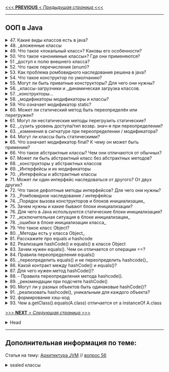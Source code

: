[<<< **PREVIOUS** < _Предыдущая страница_ <<<](/ITM/ITM01_Core1/3_Core1_ProcedureJava.md)

---
## ООП в Java



<details>
        <summary>47. Какие виды классов есть в java?</summary>

**Виды классов в Java**:

1. **Вложенные** классы (_**inner** classes_) – нестатические классы, определённые внутри другого класса. 
Они имеют доступ ко **всем нестатическим** (включая `private`) полям и методам внешнего класса.
2. **Вложенные статические** классы (_static **nested** classes_) – статические классы внутри внешнего класса, 
которые не зависят от экземпляра внешнего класса (имеют доступ так-же к `private static` внешнего...).
3. **Локальные** классы (`local classes`) – классы, объявленные **внутри методов**. 
Они доступны только в рамках метода и могут использовать 
финальные (_или **эффективно финальные**, т.е. которые **не изменяются** после инициализации_) 
переменные метода.
4. **Анонимные** классы – это классы, `созданные на ходу`, **без имени**. 
Обычно используются для реализации `интерфейсов` или `абстрактных классов` 
при необходимости **в одном месте**.
5. **final** классы – классы, которые **не могут быть расширены**.
6. **abstract** классы – классы, которые **не могут быть созданы напрямую**, 
и содержат хотя бы **один** абстрактный метод.
7. **enum** классы – специальные классы, представляющие **набор констант**.

> Кроме перечисленных видов, в Java есть ещё несколько важных категорий классов, которые могут быть полезны:
> 
> 8. **Классы-обёртки** (_Wrapper classes_) – классы для обёртывания примитивных типов данных 
> в объекты (например, _Integer, Double, Character_). 
> 
> 9. Классы с использованием **наследования**:
> > * **Суперклассы** – базовые классы, от которых наследуются другие классы.
> > * **Подклассы** (_или наследники_) – классы, которые расширяют функциональность суперклассов.
> 
> 10. Классы, **использующие интерфейсы** – классы, которые реализуют один или несколько интерфейсов, 
> определяя поведение согласно контракту интерфейса.
> 
> 11. Классы, **использующие абстракции** – абстрактные классы и их реализации, 
> когда необходимо разделить общие характеристики и конкретные реализации.
> 
> 12. Классы с **реализацией паттернов проектирования**:
> > * **Singleton** – класс, который гарантирует наличие только одного экземпляра.
> > * **Factory** – классы, создающие объекты через фабричный метод.
> > * **Proxy** – классы, работающие как прокси-объекты для управления доступом к другим объектам.
> **Классы-сервисы** – обычно используются для реализации бизнес-логики 
> в сервис-ориентированных архитектурах (например, в _Spring_).
> 

```text
***** из методички *****
"1. Вложенные классы – нестатические классы внутри внешнего класса.
2. Вложенные статические классы – статические классы внутри внешнего класса.
3. Локальные классы Java – классы внутри методов. разница между локальным и внутреним
4. Анонимные Java классы – классы, которые создаются на ходу. Анонимные классы доступно
5. Final, abstract, enum - классы"
```
---
</details>



<details>
        <summary>48. _вложенные классы</summary>

**Расскажите про вложенные классы. В каких случаях они применяются?**

**Вложенные классы** в Java — это классы, определённые внутри других классов. 
Они бывают следующих типов:

1. **Статические вложенные** классы:

* Статический класс **внутри** внешнего класса.
* Может обращаться только к **статическим** членам **внешнего** класса.
* Используется, когда вложенный класс не зависит от экземпляра внешнего класса.

2. **Вложенные** классы (_нестатические_):

* Имеют доступ **к всем полям и методам** внешнего класса.
* Не могут содержать статические объявления, кроме констант.
* Применяются, когда внутренний класс должен работать с экземпляром внешнего класса.

3. **Локальные** классы:

* Определяются внутри методов и видны только в пределах этого метода.
* Не могут быть объявлены как private, public, protected или static.
* Могут обращаться только к эффективно финальным переменным из внешнего метода.

4. **Анонимные** классы:

* Локальные классы без имени.
* Обычно создаются на лету, для реализации интерфейсов или абстрактных классов в одном месте.

**Когда применяются**:
Вложенные классы удобны, когда нужно организовать структуру кода, которая тесно связана 
с внешним классом, либо когда внутренний класс логически должен существовать 
только в контексте внешнего.

```text
***** из методички *****
"Нужны для обслуживания внешних классов

1. Статические вложенные классы (Static nested classes)
        Есть возможность обращения к внутренним статическим полям и методам класса обертки.
2. Вложенные классы
        Есть возможность обращения к внутренним полям и методам класса обертки.
        Не может иметь статических объявлений.
        Внутри такого класса нельзя объявить перечисления.
        Если нужно явно получить this внешнего класса — OuterClass.this
3. Локальный класс
        Видны только в пределах блока, в котором объявлены.
        Не могут быть объявлены как private/public/protected или static 
            (по этой причине интерфейсы нельзя объявить локально).
        Не могут иметь внутри себя статических объявлений (полей, методов, классов), 
            но могут иметь константы (static final)
        Имеют доступ к полям и методам обрамляющего класса.
        Можно обращаться к локальным переменным и параметрам метода, 
            если они объявлены с модификатором final или являются effectively final.
4. Анонимные классы
        Локальный класс без имени."
```
---
</details>



<details>
        <summary>49. Что такое «локальный класс»? Каковы его особенности?</summary>

**Локальный класс** – это класс, объявленный **внутри метода**, **конструктора** или **блока инициализации**.

**Особенности**:
* Обладает всеми свойствами **нестатического вложенного класса**.
* **Создавать экземпляры** такого класса можно **только внутри метода**, в котором он объявлен.
* Может использовать **только** `final` или `эффективно final` переменные метода.
* **Нельзя** объявлять с модификаторами доступа (`public`, `private`, `protected`).
* Имеет **доступ ко всем членам внешнего** класса.
* Может быть создан **внутри блоков инициализации** (`static` и `нестатических`).

```text
***** из методички *****
"Данные классы объявляются внутри других методов. Они обладают всеми свойствами нестатического 
вложенного класса, только создавать их экземпляры можно только в методе.

Особенности:
Локальные классы способны работать только с final переменными метода. 
С 8+ версий Java можно использовать не final переменные в локальных классах, 
но только при условии, что они не будут изменяться.
Локальные классы нельзя объявлять с модификаторами доступа (`public`, `private`, `protected`).
Локальные классы обладают доступом к переменным метода.
Может быть создан внутри блоков инициализации."
```
---
</details>



<details>
        <summary>50. Что такое «анонимные классы»? Где они применяются?</summary>

Анонимный класс — это **вложенный локальный класс без имени**, который объявляется и создаётся 
одновременно в месте его использования.

**Особенности**:
* Не имеет имени, поэтому его нельзя переиспользовать.
* Создаётся на лету в любом месте, где разрешены выражения.
* Может быть статическим или нестатическим в зависимости от контекста.
* Ограничен:
> * Используется только в месте создания.
> * Не может объявлять новых методов, кроме тех, что переопределяет.
> * Всегда final (нельзя унаследовать).
> * Видим только внутри метода, где объявлен.
>  

**Где применяется**:
* Для **реализации интерфейсов** (например, `Comparator`).
* Для создания **объектов процессов** (`Thread`, `Runnable`).
* В **статических фабричных методах**.
* Для **инициализации** `final` **статических полей** в сложных перечислениях (`enum`).

**Вывод**:
Анонимные классы удобны для **разового использования** при создании объектов 
с переопределённым поведением без необходимости отдельного именованного класса.

```text
***** из методички *****
"Это вложенный локальный класс без имени, который разрешено декларировать в любом месте 
обрамляющего класса, разрешающем размещение выражений. 
Создание экземпляра анонимного класса происходит одновременно с его объявлением. 
В зависимости от местоположения анонимный класс ведет себя как статический 
либо как нестатический вложенный класс - в нестатическом контексте появляется окружающий его экземпляр.

Анонимные классы имеют несколько ограничений:
Их использование разрешено только в одном месте программы - месте его создания;
Применение возможно только в том случае, если после порождения экземпляра нет необходимости на него ссылаться;
Реализует лишь методы своего интерфейса или суперкласса, т.е. не может объявлять каких-либо новых методов, 
так как для доступа к ним нет поименованного типа.

Анонимные классы обычно применяются для:
* создания объекта функции (function object), например реализация интерфейса Comparator;
* создания объекта процесса (process object), такого как экземпляры классов Thread, Runnable и подобных;
* в статическом методе генерации;
* инициализации открытого статического поля final, которое соответствует сложному перечислению типов, 
    когда для каждого экземпляра в перечислении требуется отдельный подкласс.

Анонимные классы всегда являются конечными классами. 
Каждое объявление анонимного класса уникально. Видны только внутри того метода, в котором определены. 
В документации Oracle приведена хорошая рекомендация: 
«Применяйте анонимные классы, если вам нужен локальный класс для одноразового использования». "
```
---
</details>



<details>
        <summary>51 _доступ к полю внешнего класса?</summary>

**Каким образом из вложенного класса получить доступ к полю внешнего класса?**

**Доступ к полю внешнего класса из вложенного класса**

1. **Статический** вложенный класс (static **nested** class)

> * Имеет доступ только к `static` полям и методам внешнего класса.
> * Для доступа к нестатическим полям нужно создать экземпляр внешнего класса.

2. **Нестатический** вложенный класс (**inner** class)

> * Имеет прямой доступ ко всем полям (включая `private`) внешнего класса.

3. Если **имя поля совпадает** с полем вложенного класса:

> * Используется `OuterClass.this.field` для **явного** указания, что поле принадлежит внешнему классу.

```text
***** из методички *****
"Статический вложенный класс имеет прямой доступ только к статическим полям обрамляющего класса.
Простой вложенный класс, может обратиться к любому полю внешнего класса напрямую. 

В случае, если у вложенного класса уже существует поле с таким же литералом, 
то обращаться к внешнему полю следует через имя внешнего класса. Например: Outer.this.field."
```
---
</details>



<details>
        <summary>52. Что такое перечисления (enum)?</summary>

**Перечисление** (enum) — это тип данных, представляющий **набор логически связанных констант**.

**Особенности**:
* Фактически является **классом**, поэтому можно определять 
`переменные`, `конструкторы`, `методы` и `поля`.
* Конструктор всегда `private` (_неявно_), **нельзя** создавать экземпляры извне.
* Каждая константа `enum` — это **экземпляр** самого `enum`-класса.
* Можно определять **методы** для отдельных констант.

**Методы** `enum`:
* `ordinal()` — возвращает **порядковый номер** константы (нумерация с **0**).
* `values()` — возвращает **массив всех констант**.

**Преимущества** перед `static final int`:
* **Типобезопасность** — невозможно присвоить `enum` значение другого типа.
* **Удобство** — `enum` поддерживает методы и позволяет организовать логику внутри себя.

**Ограничения**:
* **Нельзя использовать** операторы сравнения (`>`, `<`, `>=`, `<=`).
* Требует **больше памяти**, чем `static final int`.

**Применение**:
Используются, когда нужно **ограничить набор допустимых значений** 
(например, `дни недели`, `времена года`, `статусы заказа`).

```text
***** из методички *****
"Перечисления представляют набор логически связанных констант. 

Перечисление фактически представляет новый класс, поэтому мы можем определить 
переменную данного типа и использовать ее.

Перечисления, как и обычные классы, могут определять конструкторы, поля и методы. 
Следует отметить, что конструктор по умолчанию приватный. 
Также можно определять методы для отдельных констант.

Методы:
-ordinal() возвращает порядковый номер определенной константы (нумерация начинается с 0)
-values() возвращает массив всех констант перечисления

Еnum имеет ряд преимуществ при использовании в сравнении с static final int. 
Главным отличием является то что используя enum вы можете проверить тип данных.

Недостатки
- К ним не применимы операторы >, <, >=, <=
- enum также требует больше памяти для хранения чем обычная константа.

Нужны для ограничения области допустимых значений: например, времена года, дни недели"
```
---
</details>



<details>
        <summary>53. Как проблема ромбовидного наследования решена в java?</summary>

В Java **нет множественного наследования классов**, что предотвращает проблему ромбовидного наследования.

**Почему множественное наследование классов не поддерживается?**

Если класс `C` наследует два класса `A` и `B`, а они оба унаследованы от `SuperClass`, 
возникает конфликт: компилятор не знает, чей метод `SuperClass` вызывать.

**Как решено в Java?**
1. **Классы побеждают**: Если метод определён в классе или его суперклассе, 
он **приоритетнее**, чем метод из интерфейса.

2. **Саб-интерфейсы важнее**: Если интерфейс `B` наследует `A` и у обоих есть методы 
   с одинаковой сигнатурой, используется метод из `B`.

3. Явный выбор: Если класс наследует два интерфейса с одинаковыми `default`-методами, 
нужно явно указать, какой метод использовать через `Interface.super.method()`, 
иначе возникнет **ошибка компиляции**.

Таким образом, Java **избегает** неявной двусмысленности и требует 
от разработчика явного разрешения конфликтов при необходимости.

```text
***** из методички *****
"В Java нет поддержки множественного наследования классов.

Предположим, что SuperClass — это абстрактный класс, описывающий некоторый метод, 
а классы ClassA и ClassB — обычные классы наследники SuperClass, 
а класс ClassC наследуется от ClassA и ClassB одновременно. 
Вызов метода родительского класса приведет к неопределенности, так как компилятор не знает о том, 
метод какого именно суперкласса должен быть вызван. 
Это и есть основная причина, почему в Java нет поддержки множественного наследования классов.

1. Классы всегда побеждают: Определенный в классе / суперклассе метод всегда имеет высший 
приоритет перед дефолтными методами интерфейсов.

2. Если не срабатывает правило 1, то побеждают саб-интерфейсы (more specific). 
Т.е. если интерфейс B наследует A, и у обоих есть методы с одинаковой сигнатурой, то побеждает B.

3. Если оба правила не работают, то класс, наследующий конфликтующие интерфейсы, 
должен явно через super определить, какой именно метод вызвать, 
иначе компилятор будет сильно материться."
```
---
</details>



<details>
        <summary>54. Что такое конструктор по умолчанию?</summary>

**Конструктор по умолчанию** — это конструктор **без аргументов**, который **автоматически** создаётся 
компилятором, если в классе **не объявлено других** конструкторов.

**Особенности**:
* Генерируется только **если нет других** конструкторов.
* **Не принимает аргументов** и **не содержит логики**, кроме вызова конструктора родителя (`super()`).
* Если в классе уже **есть хотя бы один** конструктор, по умолчанию **не создаётся**, 
и его нужно объявлять явно, если он необходим.

```text
***** из методички *****
"Если у какого-либо класса не определить конструктор, 
то компилятор сгенерирует конструктор без аргументов - так называемый «конструктор по умолчанию».

Если у класса уже определен какой-либо конструктор, 
то конструктор по умолчанию создан не будет и, если он необходим, его нужно описывать явно."
```
---
</details>



<details>
        <summary>55. Могут ли быть приватные конструкторы? Для чего они нужны?</summary>

**Да**, конструкторы могут быть `private`. 

Это **запрещает создание объектов класса извне**, за исключением методов самого класса.

**Применение**:
* **Singleton** — ограничение создания экземпляров до одного.
* **Фабричные методы** — создание объектов через статические методы (`Factory Method`).
* **Утилитарные классы** (`Utility classes`, например `Math`, `Collections`) — запрещение создания экземпляров.
* **Enum** — все перечисления (`enum`) имеют **приватный конструктор** по умолчанию.

```text
***** из методички *****
"Да, могут. Приватный конструктор запрещает создание экземпляра класса вне методов самого класса.
Нужен для реализации паттернов, например singleton."
```
---
</details>



<details>
        <summary>56. _классы-загрузчики и _динамическая загрузка классов.</summary>

**Расскажите про классы-загрузчики и про динамическую загрузку классов.**

**Классы-загрузчики** (_ClassLoaders_) и **динамическая загрузка классов** в Java

JVM использует **три** основных загрузчика классов:

1. **Boostrap ClassLoader** (_базовый/ корневой _)
> * Загружает основные классы начальной загрузки (`java.lang.*`, `java.util.*`) 
> из `rt.jar` и др, присутствующих в каталоге `$JAVA_HOME/jre/lib`
2. **Extension ClassLoader** (_расширений_)
> * Подкласс `Boostrap ClassLoader` и суперкласс загрузчика классов **приложений**.
> Загружает расширения стандартных библиотек Java, 
> присутствующие в каталоге `$JAVA_HOME/jre/lib/ext/`.
3. **AppClassLoader** (_системный_)
> * Конечный загрузчик **классов** и подкласс загрузчика `Extension ClassLoader`
> * Загружает классы приложения, указанные в `CLASSPATH`.
> * По умолчанию путь к классу устанавливается как текущий каталог приложения, 
> но его можно изменить, добавив параметр 
> командной строки `-classpath` или `-cp`

**Динамическая загрузка классов**

Происходит **во время выполнения** с помощью:

* `Class.forName("имя.класса")` — загружает и инициализирует класс.
* `ClassLoader.loadClass("имя.класса")` — загружает, но не инициализирует.

**Зачем нужна динамическая загрузка?**
* **Плагины и расширения** (_загрузка неизвестных классов во время работы_).
* **Рефлексия** (динамическое _создание объектов и вызов методов_).
* **Фреймворки и контейнеры** (_`Spring`, `Hibernate` и др._).

<a id="вопрос-по-архитектуре-jvm-загрузчики"></a>
[![Блок-схема: три встроенных загрузчика классов](/ITM/ITM01_Core1/imgs/2025-03-05_10-43-42.png)](https://nuancesprog.ru/p/15245/)
[**ссылка на источник**](https://nuancesprog.ru/p/15245/)
[![Описание: три встроенных загрузчика классов](/ITM/ITM01_Core1/imgs/2025-03-05_11-24-03.png)](https://nuancesprog.ru/p/15245/)

```text
***** из методички *****
При запуске JVM, используются три загрузчика классов:

- Bootstrap ClassLoader - главный загрузчик
- загружает платформенные классы JDK из архива rt.jar

- AppClassLoader - системный загрузчик
- загружает классы приложения, определенные в CLASSPATH 

- Extension ClassLoader - загрузчик расширений 
- загружает классы расширений, которые по умолчанию находятся в каталоге jre/lib/ext.

Динамическая загрузка происходит ""на лету"" в ходе выполнения программы 
с помощью статического метода класса Class.forName(имя класса). 
Для чего нужна динамическая загрузка? Например мы не знаем какой класс 
нам понадобится и принимаем решение в ходе выполнения программы 
передавая имя класса в статический метод forName().
```
---
</details>



<details>
        <summary>57. _конструкторы...</summary>

**Чем отличаются конструкторы по-умолчанию, конструктор копирования и конструктор с параметрами?**

1. Конструктор **по умолчанию**
> * Не принимает аргументы.
> * Генерируется компилятором, если не объявлен явно.
> * Инициализирует поля значениями по умолчанию.

2. Конструктор **копирования**
> * Принимает объект того же класса.
> * Создает новый объект с тем же состоянием, копируя значения полей.
> * В Java отсутствует встроенный механизм копирующего конструктора, его нужно реализовывать вручную.

3. Конструктор **с параметрами**
> * Принимает аргументы, обычно для инициализации полей.
> * Позволяет создавать объекты с заданными значениями сразу при инициализации.

```text
***** из методички *****
"-У конструктора по умолчанию отсутствуют какие-либо аргументы. 
-Конструктор копирования принимает в качестве аргумента уже существующий 
объект класса для последующего создания его клона.
-Конструктор с параметрами имеет в своей сигнатуре аргументы 
(обычно необходимые для инициализации полей класса)."
```
---
</details>



<details>
        <summary>58. _модификаторы модификаторы и классы?</summary>

**Какие модификаторы доступа есть в Java? Какие применимы к классам?**

* `private` – доступ только внутри самого класса.
* `default` (_package-private_) – доступен внутри **того же пакета**.
* `protected` – доступен внутри того же **пакета** + в **наследниках вне пакета**.
* `public` – доступен отовсюду.

**Применимость к классам**
* `public` – класс доступен во всех пакетах.
* '`default`' – доступен только внутри своего пакета.
* `private` и `protected` – **не применяются** к верхнеуровневым 
(_top-level_) классам (_ниже -**развернуто**_).

![`private` и `protected` _ к верхнеуровневым классам](/ITM/ITM01_Core1/imgs/2025-03-05_10-21-26.png)

```text
***** из методички *****
Private – доступ к компоненту только из этого класса, 
    в котором объявлен.
Default – Переменная или метод будут доступны 
    для любого другого класса в том же пакете.
Protected – Поля protected доступны всем классам 
    внутри пакета, а также всем классам-наследникам вне пакета.
Public – доступ к компоненту из экземпляра 
    любого класса и любого пакета.

Класс может быть объявлен с модификатором public и default.
```
---
</details>



<details>
        <summary>59. Что означает модификатор static?</summary>

Модификатор **static** в Java
* **Статическая переменная** принадлежит **классу**, а **не** конкретному объекту.
* **Статический метод** может работать **только** с `static` полями и методами класса.
* **Статический вложенный класс** не имеет доступа к нестатическим членам внешнего класса.
* **Статический блок** (`static { ... }`) выполняется **один раз** _при **загрузке** класса_.

```text
***** из методички *****
Статическая переменная - это переменная, 
    ринадлежащая классу, а не объекту. 
    
А статический класс- это вложенный класс, 
    который может обращаться только 
    к статическим полям 
    обертывающего его класса.
     
Внутри static метода нельзя вызвать 
    не статический метод по имени класса.
```
---
</details>



<details>
        <summary>60. Может ли статический метод быть переопределён или перегружен?</summary>

* **Переопределить** (_override_) **нельзя**. Если в подклассе объявить статический метод 
с такой же сигнатурой, он **скроет** (_hide_) метод родительского класса, но **не заменит** его.
* **Перегрузить** (_overload_) **можно**. Можно создать несколько статических методов с одинаковым именем, 
но разными параметрами (по количеству или типу).

```text
***** из методички *****
"Нельзя переопределять статические методы. 
Если вы объявите такой же метод в классе-наследнике (subclass), 
т.е. метод с таким же именем и сигнатурой, вы лишь «спрячете» метод суперкласса  вместо переопределения. 
Это явление известно как сокрытие методов (hiding methods). 

Перегружен - да. 
Всё работает точно так же как и с обычными методами - 2 статических метода могут иметь одинаковое имя, 
если количество их параметров или типов различается."
```
---
</details>



<details>
        <summary>61. Могут ли нестатические методы перегрузить статические?</summary>

**Да**, нестатические методы **могут** перегрузить статические.

Это будет обычная **перегрузка** (_overloading_), а не переопределение. В таком случае:

* Статический метод будет вызываться через **имя класса** (`ClassName.method()`),
* Нестатический — через **экземпляр класса** (`instance.method()`).

Такой код компилируется без ошибок, так как это просто два метода с **разными** сигнатурами.

```text
***** из методички *****
Да. Это будут просто два разных метода для программы. Статический будет доступен по имени класса.
```
---
</details>



<details>
        <summary>62. _сузить уровень доступа/тип возвр. знач-я при переопределении?</summary>

**Можно ли сузить уровень доступа/тип возвращаемого значения при переопределении метода?**

**Да**, при переопределении метода в Java:

1. **Нельзя сузить** модификатор доступа, но **можно его расширить**:

* ✅ `protected` → `public` (**разрешено**)
* ❌ `public` → `protected` (**нельзя**)
* ❌ `protected` → `private` (**нельзя**)

**Можно сузить тип возвращаемого значения** (если они ковариантны):

* Если оригинальный метод возвращает A, то переопределённый метод может возвращать B, если B extends A.
* Например:
```java
 class Parent {
    Number getValue() { return 42; }
 }

class Child extends Parent {
    Integer getValue() { return 42; } // Разрешено, Integer – подкласс Number
}

```
* ❌ **Существенное изменение типа недопустимо** (например, `String` вместо `Number`).

```text
***** из методички *****
"При переопределении метода нельзя сузить модификатор доступа к методу 
(например, с public до private), но можно расширить.

Изменить тип возвращаемого значения нельзя, 
но можно сузить возвращаемое значение, если они совместимы. 
Например, если метод возвращает объект класса, а
 переопределенный метод возвращает класс-наследник."
```
---
</details>



<details>
        <summary>63. _изменения в сигнатуре при переопределении / модификатора?</summary>

**Что можно изменить в сигнатуре метода при переопределении? Можно ли менять модификаторы (throws и тп)?**

**Да**, при **переопределении** метода в Java:

1. Сигнатура (`имя` + `параметры`) остаётся **неизменной**
* Нельзя менять **имя** метода.
* Нельзя менять **количество** или **тип** параметров (это уже **перегрузка**, а не **переопределение**).

2. Можно **расширить** уровень доступа, но **не сузить**
* ✅ protected → public (разрешено)
* ❌ public → protected (нельзя)

3. Можно **сузить возвращаемый тип** (_ковариантность_)
* ✅ Если метод в родительском классе возвращает `Animal`, 
то в подклассе можно возвращать `Dog`, если `Dog extends Animal`.
* ❌ Нельзя заменить на другой несвязанный тип (`String` вместо `Animal`).

4. Можно изменять секцию `throws` (_но **с ограничениями**_)
* Можно **не указывать** `throws`, даже если родительский метод его объявляет.
* Можно добавить **только подкласс** исключения, объявленного в `throws` родительского метода.
* Можно добавить `RuntimeException` (_потому что это непроверяемое исключение_).
* ❌ Нельзя добавить новое проверяемое исключение, которого нет в throws родительского метода.

```text
***** из методички *****
"В сигнатуре(имя + параметры) менять ничего нельзя.

Возможно расширение уровня доступа.

Изменять тип возвращаемого значения при переопределении метода разрешено 
только в сторону сужения типа (вместо родительского класса - наследника).

Секцию throws метода можно не указывать, но стоит помнить, что она остаётся действительной, 
если уже определена у метода родительского класса. 
Так же, возможно добавлять новые исключения, являющиеся наследниками от уже объявленных 
или исключения RuntimeException. 
Порядок следования таких элементов при переопределении значения не имеет."
```
---
</details>



<details>
        <summary>64. Могут ли классы быть статическими?</summary>

В Java **классы верхнего уровня** (_top-level classes_) **не могут быть статическими**.

Однако **вложенные** (_nested_) классы **могут** быть объявлены **static**. 
Такие классы называются **статическими вложенными классами** (**_static nested class_**).

**Особенности `static` класса:**
* ✅ Может обращаться только к static полям и методам внешнего класса.
* ✅ Не имеет неявной ссылки на экземпляр внешнего класса.
* ✅ Создаётся без создания экземпляра внешнего класса.

```java
class Outer {
    static String staticField = "Static field";

    static class StaticNested {
        void display() {
            System.out.println("Accessing: " + staticField); // Разрешено
        }
    }
}

public class Main {
    public static void main(String[] args) {
        Outer.StaticNested nested = new Outer.StaticNested();
        nested.display();
    }
}
```

* ⛔ **Верхнеуровневые** классы (`public`, `default`) **не могут быть** `static`:

```java
static class MyClass {  // ❌ Ошибка: нельзя сделать верхний уровень статическим
}
```

```text
***** из методички *****
"Класс можно объявить статическим за исключением классов верхнего уровня.
Такие классы известны как «вложенные статические классы» (nested static class). "
```
---
</details>



<details>
        <summary>65. Что означает модификатор final? К чему он может быть применим?</summary>

`final` ограничивает возможность изменения.

* **Класс**: запрещает наследование.
* **Метод**: запрещает переопределение.
* **Переменная (примитив)**: значение неизменно.
* **Переменная (ссылка)**: нельзя переназначить ссылку, но сам объект можно изменять.
* **Массив**: нельзя сменить ссылку, но можно менять элементы.

`final` и `abstract` **несовместимы**.

```text
***** из методички *****
Для класса это означает, что класс не сможет иметь подклассов, т.е. запрещено наследование. 
Следует также отметить, что к abstract-классам нельзя применить модификатор final, 
т.к. это взаимоисключающие понятия.

Для переменных примитивного типа это означает, что однажды присвоенное значение 
не может быть изменено

Для ссылочных переменных это означает, что после присвоения объекта, 
нельзя изменить ссылку на данный объект. 
Важно: Ссылку изменить нельзя, но состояние объекта изменять можно.

Т.к. массив – это объект, то final означает, что после присвоения ссылки на объект, 
уже нельзя ее изменить, но можно изменять состояние объекта.
```
---
</details>



<details>
        <summary>66. Что такое абстрактные классы? Чем они отличаются от обычных?</summary>

**Абстрактный** класс — это класс, от которого **нельзя создать объект**.

* Может содержать **абстрактные** (_без реализации_) и обычные методы.
* Используется как **основа** для наследников, обязывая их реализовать абстрактные методы.
* Может иметь **конструкторы**, **поля** и **методы с реализацией**.
* Может **наследоваться от другого абстрактного** класса.

> **Улучшения** `Абстрактного класса` с развитием java: 
> * **Java 8**: возможность добавлять `default` и `static` методы **в интерфейсы**, 
> что сократило необходимость использовать абстрактные классы.
> * **Java 9**: появились `private` методы в интерфейсах, 
> что ещё больше уменьшило необходимость в абстрактных классах.
> * **Java 14**: добавлены `sealed` классы, ограничивающие наследование, 
> что дало дополнительную гибкость в проектировании классов.

```text
***** из методички *****
"Абстрактным называется класс, на основе которого не могут создаваться объекты.
Как обычный класс, но с абстрактными методами. 
Нельзя создать объект или экземпляр абстрактного класса.

Наследниками абстрактного класса могут быть другие абстрактные классы"
```
---
</details>



<details>
        <summary>67. Может ли быть абстрактный класс без абстрактных методов?</summary>

```text
***** из методички *****
Класс может быть абстрактным без единого абстрактного метода, 
если у него указан модификатор abstract.
```
---
</details>



<details>
        <summary>68. _конструкторы у абстрактных классов</summary>

**Могут ли быть конструкторы у абстрактных классов? Для чего они нужны?**

**Да**, абстрактные классы **могут иметь конструкторы**. 

Они нужны для инициализации полей и логики, общей для всех наследников. 

Конструкторы абстрактного класса вызываются при создании объекта подкласса, 
обеспечивая корректную настройку его состояния.

```text
***** из методички *****
"Да. Необходимы для наследников.

В абстрактном классе в Java можно объявить и определить конструкторы. 
Даже если вы не объявили никакого конструктора, компилятор добавит 
в абстрактный класс конструктор по умолчанию без аргументов. 
Абстрактные конструкторы будут часто использоваться для обеспечения 
ограничений класса или инвариантов, таких как минимальные поля, 
необходимые для настройки класса."
```
---
</details>



<details>
        <summary>69. _Интерфейсы и их модификаторы</summary>

**Что такое интерфейсы? Какие модификаторы по умолчанию имеют поля и методы интерфейсов?**

**Интерфейс** — это контракт, определяющий поведение классов, которые его реализуют. 
Он содержит `абстрактные методы` и `статические константы`.

**По умолчанию**:

* **Методы** — `public` и `abstract`.
* **Поля** — `public static final`.

```text
***** из методички *****
Интерфейс описывает поведение, которым должны обладать классы, реализующие этот интерфейс. 
«Поведение» — это совокупность методов. Интерфейс — это план класса или, можно сказать, 
набор абстрактных методов и статических констант. В интерфейсе каждый метод является открытым и абстрактным, 
но не содержит конструктора. 
Таким образом, интерфейс в основном представляет собой группу связанных методов с пустыми телами. 
Другими словами, интерфейс определяет как элементы будут взаимодействовать между собой. 

- методы интерфейса являются публичными (public) и абстрактными (abstract), 
- поля — public static final. 
```
---
</details>



<details>
        <summary>70. _Интерфейсы и абстрактные классы</summary>

**Чем интерфейсы отличаются от абстрактных классов? 
В каких случаях следует использовать абстрактный класс, а в каких интерфейс?**

**Различия**:

* **Интерфейсы** определяют только поведение (методы), без состояний (кроме public static final полей). 
Абстрактные классы могут иметь как `методы`, так и `состояние` (_обычные поля_).
* Класс может **наследовать** только **один абстрактный класс**, но реализовать **несколько интерфейсов**.
* **Абстрактный класс используется**, когда есть отношение "**is-a**", 
а интерфейсы подходят для общей функциональности, не связанной с иерархией.
* **Абстрактный класс** может содержать реализованные методы, интерфейс поддерживает default-методы (_с Java 8_).

**Когда что использовать**:

* **Абстрактный класс** — если нужен общий код и состояние для родственных классов.
* **Интерфейс** — если требуется общее поведение для несвязанных классов.

```text
***** из методички *****
1.        Интерфейс описывает только поведение (методы) объекта, а вот состояний (полей) 
            у него нет (кроме public static final), в то время как у абстрактного класса они могут быть.
2.        Мы можем наследовать только один класс, а реализовать интерфейсов — сколько угодно. 
            Интерфейс может наследовать (extends) другой интерфейс/интерфейсы.
3.        Абстрактные классы используются, когда есть отношение ""is-a"", то есть класс-наследник 
            прасширяет базовый абстрактный класс, а интерфейсы могут быть реализованы 
            разными классами, вовсе не связанными друг с другом.
4.        Абстрактный класс может реализовывать методы; интерфейс может реализовывать 
            дефолтные методы начиная с 8й версии.

https://javahelp.online/osnovy/voprosy-otvety-sobesedovanie-java (Q5)
```
[ссылка](https://javahelp.online/osnovy/voprosy-otvety-sobesedovanie-java")
---
</details>



<details>
        <summary>71. Может ли один интерфейс наследоваться от другого? От двух других?</summary>

**Да**, интерфейс может наследоваться от одного или нескольких других интерфейсов с помощью `extends`. 

При этом он наследует **все** методы родительских интерфейсов.

```text
***** из методички *****
Да, может. Используется ключевое слово extends
```
---
</details>



<details>
        <summary>72. Что такое дефолтные методы интерфейсов? Для чего они нужны?</summary>

**Дефолтные методы** (`default`) появились в **Java 8** и позволяют интерфейсам содержать реализацию методов. 

Они нужны для обратной совместимости, чтобы при добавлении новых методов в интерфейс 
существующие классы не были обязаны их реализовывать.

```text
***** из методички *****
"В JDK 8 была добавлена такая функциональность как методы по умолчанию с модификатором default. 
И теперь интерфейсы могут иметь их реализацию по умолчанию, которая используется, если класс, 
реализующий данный интерфейс, не реализует метод. Это нужно для обратной совместимости. 

(Если один или несколько методов добавляются к интерфейсу, все реализации также будут вынуждены 
их реализовывать. Методы интерфейса по умолчанию являются эффективным способом решения этой проблемы.)
```
---
</details>



<details>
        <summary>73. _Ромбовидное наследование / интерфейсы</summary>

**Как решается проблема ромбовидного наследования при наследовании интерфейсов при наличии `default` методов?**

Если класс реализует **несколько** интерфейсов с одинаковыми `default`-методами, 
он **должен явно указать, какой метод использовать**, вызвав его через `InterfaceName.super.method()`. 

Если этого не сделать, компилятор выдаст ошибку.

```text
***** из методички *****
"класс, наследующий конфликтующие интерфейсы, должен явно через super определить, какой именно метод вызвать:
InterfaceB.super.method();"
```
---
</details>



<details>
        <summary>74. _Порядок вызова конструкторов и блоков инициализации_</summary>

**Каков порядок вызова конструкторов и блоков инициализации с учётом иерархии классов?**

1. `Статические блоки инициализации` вызываются в порядке **наследования** — от родителя к наследнику 
(_один раз при загрузке класса_).
2. `Нестатические` (_инициализирующие_) блоки и `конструкторы` вызываются **попарно**: 
сначала **блок инициализации**, затем **конструктор** — тоже **от родителя к наследнику**.

```text
***** из методички *****
1. Статические блоки от первого до последнего предка(от предка до наследника)
2. Попарно динамической блок инициализации и конструктор от первого до последнего предка
```
---
</details>



<details>
        <summary>75. Зачем нужны и какие бывают блоки инициализации?</summary>

Блоки инициализации используются для задания начального состояния объекта или класса.

Виды:

* 🔹 **Статические** (`static {}`) — выполняются **один раз при загрузке класса**, 
используются **для инициализации статических переменных**.
* 🔹 **Нестатические** (`{}`) — выполняются **при каждом создании объекта**, 
используются **для инициализации нестатических полей перед вызовом конструктора**.

```text
***** из методички *****
Инициализация - это когда мы впервые задаем переменной какое-либо значение.
Существуют статические и нестатические блоки инициализации.
```
---
</details>



<details>
        <summary>76. Для чего в Java используются статические блоки инициализации?</summary>

Статические блоки инициализации (`static {}`) выполняются **один раз при загрузке класса**. 
Используются для **инициализации статических переменных** 
и выполнения кода, который должен сработать **до создания объектов**.

```text
***** из методички *****
Статические блоки инициализация используются для выполнения кода, 
который должен выполняться один раз при инициализации класса загрузчиком классов, 
в момент предшествующий созданию объектов этого класса при помощи конструктора. 
Такой блок принадлежит только самому классу.
```
---
</details>



<details>
        <summary>77. _исключительная ситуация в блоке инициализации_</summary>

**Что произойдет, если в блоке инициализации возникнет исключительная ситуация?**

* Если в **нестатическом** блоке инициализации возникает исключение, 
оно должно быть объявлено в `throws` всех конструкторов, иначе ошибка компиляции. 

* В **статическом** блоке проверяемые исключения (_**checked** exceptions_) запрещены — 
их выбрасывание вызовет **ошибку компиляции**.

```text
***** из методички *****
"Для нестатических блоков инициализации, если выбрасывание исключения прописано явным образом, 
требуется, чтобы объявления этих исключений были перечислены в throws всех конструкторов класса. 
Иначе будет ошибка компиляции. 

Для статического блока выбрасывание исключения в явном виде, приводит к ошибке компиляции."
```
---
</details>



<details>
        <summary>78. _ошибки в блоке инициализации класса_</summary>

**Какое исключение выбрасывается при возникновении ошибки в блоке инициализации класса?**

При ошибке в блоке инициализации:

* 🔹 **Статический блок** → выбрасывает `ExceptionInInitializerError` 
(_если исключение — наследник_ `RuntimeException`), либо `Error` (_если исключение — его наследник_).
* 🔹 **Нестатический блок** → пробрасывает исходное исключение (RuntimeException), либо Error.
* 🔹 `ThreadDeath` → исключение **не выбрасывается**.

```text
***** из методички *****
Если возникшее исключение - наследник RuntimeException:
-для статических блоков инициализации будет выброшено java.lang.ExceptionInInitializerError;
-для нестатических будет проброшено исключение-источник.

Если возникшее исключение - наследник Error, 
то в обоих случаях будет выброшено java.lang.Error.

Если исключение: java.lang.ThreadDeath - смерть потока. 
В этом случае никакое исключение выброшено не будет."
```
---
</details>



<details>
        <summary>79. Что такое класс Object?</summary>

`Object` — базовый класс для всех объектов в Java. 
Все классы неявно наследуют его и получают доступ к его методам. 
Это позволяет использовать переменные типа `Object` для хранения объектов любых классов.

Также `Object` играет **ключевую** роль в механизмах `рефлексии` и `полиморфизма`.

```text
***** из методички *****
"Базовый класс для всех остальных объектов в Java. Любой класс наследуется от Object и, 
соответственно, наследуют его методы

Все классы являются наследниками суперкласса Object. Это не нужно указывать явно. 
В результате объект Object может ссылаться на объект любого другого класса.

Рефлексия (от позднелат. reflexio - обращение назад) - это механизм исследования данных 
о программе во время её выполнения."
```
---
</details>



<details>
        <summary>80. _Методы есть у класса Object_</summary>

**Какие методы есть у класса `Object` (`перечислить все`)? Что они делают?**

**Методы класса** `Object`:

**Общие**:
* 🔹 `equals(Object obj)` — проверяет равенство объектов.
* 🔹 `hashCode()` — возвращает хеш-код объекта.
* 🔹 `toString()` — строковое представление объекта.
* 🔹 `getClass()` — возвращает объект Class, представляющий тип данного объекта.
* 🔹 `clone()` — создает копию объекта (если Cloneable).
* 🔹 `finalize()` (deprecated) — вызывается перед удалением объекта GC (не гарантируется вызов).

Для **многопоточности**:
* 🔹 `wait()` — переводит поток в ожидание, освобождая монитор.
* 🔹 `wait(long timeout)` — ожидание с максимальным временем в миллисекундах.
* 🔹 `wait(long timeout, int nanos)` — ожидание с точностью до наносекунд.
* 🔹 `notify()` — пробуждает один поток, ожидающий монитор объекта.
* 🔹 `notifyAll()` — пробуждает все потоки, ожидающие монитор.

```text
***** из методички *****
- equals() - проверка на равенство двух обьектов
- hashCode() - изначально случайно число int
- toString() - представления данного объекта в виде строки.
- getClass() - получение типа данного обьекта
- clone() -  клонирует объект методом.
- finalize() - deprecated, вызывается GC перед удалением. (нет гарантии что будет вызван)

для многопоточки

- notify() - «размораживает» одну случайную нить
- notifyAll() - «размораживает» все нити данного монитора
- wait() - нить освобождает монитор и «становится на паузу»
- wait(long timeOut) - нить освобождает монитор и «становится на паузу», 
принимает максимальное время ожидания в миллисекундах.
- wait(long timeOut, int nanos) - нить освобождает монитор и «становится на паузу», 
принимает максимальное время ожидания в миллисекундах, дополнительное время, 
в диапазоне наносекунд 0-999999."
```
---
</details>



<details>
        <summary>81. Расскажите про equals и hashcode</summary>

`equals()` и `hashCode()`:
* `equals()` — метод сравнения объектов, проверяющий их состояние (_значения полей_), а не ссылки.
* `hashCode()` — метод, возвращающий целочисленный хеш-код объекта, 
используемый в структурах данных, таких как `HashMap`, `HashSet`.

**Свойства** `equals()`:
1. **Рефлексивность** — `x.equals(x)` всегда `true`.
2. **Симметричность** — `a.equals(b)` ⇔ `b.equals(a)`.
3. **Транзитивность** — если `a.equals(b)` и `b.equals(c)`, то `a.equals(c)`.
4. **Согласованность** — повторные вызовы возвращают одинаковый результат, если объект не изменился.
5. **Связь** с `hashCode()` — равные объекты (`equals() == true`) должны иметь одинаковый `hashCode()`.

При переопределении `equals()` обязательно переопределять `hashCode()`, 
чтобы объект корректно работал в хеш-коллекциях.

```text
***** из методички *****
Хеш-код — это целочисленный результат работы метода, которому 
в качестве входного параметра передан объект.
Если более точно, то это битовая строка фиксированной длины, 
полученная из массива произвольной длины. 

Equals - это метод, определенный в Object, который служит для сравнения объектов. 
При сравнении объектов при помощи == идет сравнение по ссылкам. 
При сравнении по equals() идет сравнение по состояниям объектов. 

Свойства equals():
•        Симметричность: Для двух ссылок, a и b, a.equals(b) тогда и только тогда, когда b.equals(a)
•        Рефлексивность: для любого заданного значения x, выражение x.equals(x) 
                                         должно возвращать true.
                                         Заданного — имеется в виду такого, что x != null
•        Постоянство: повторный вызов метода equals() должен возвращать одно и тоже значение до тех пор, 
пока какое-либо значение свойств объекта не будет изменено.
•        Транзитивность: Если a.equals(b) и b.equals(c), то тогда a.equals(c)
•        Совместимость с hashCode(): Два тождественно равных объекта должны иметь одно и то же 
значение hashCode()


При переопределении equals() обязательно нужно переопределить метод hashCode(). 
Равные объекты должны возвращать одинаковые хэш коды.
```
---
</details>



<details>
        <summary>82. Реализация hashCode() и equals() в классе Object</summary>

**Каким образом реализованы методы `hashCode()` и `equals()` в классе `Object`?**

Реализация `equals()` и `hashCode()` в классе `Object`
1. Реализация `equals()` в `Object`
   Метод сравнивает **ссылки** на объекты. Если ссылки указывают на один и тот же объект, 
возвращает `true`, иначе — `false`. 
Для логического сравнения содержимого объектов метод необходимо переопределять.

2. Реализация `hashCode()` в `Object`
   Метод возвращает `числовой идентификатор`, который остается неизменным для одного 
и того же объекта в течение его жизни. Реализован на нативном уровне 
и может использовать разные алгоритмы в зависимости от _JVM_, включая случайную генерацию, 
адрес объекта в памяти или комбинацию битовых операций.

**Коллизи:**

**Коллизия** — это ситуация, когда разные объекты имеют одинаковый `hashCode()`. 
При переопределении метода важно выбирать алгоритм, минимизирующий вероятность коллизий, 
особенно для использования в структурах данных, зависящих от хеширования.

```text
***** из методички *****
"1 - Реализация метода Object.equals() сводится к проверке на равенство двух ссылок:

public boolean equals(Object obj) {
  return (this == obj);
}

2 - HashCode реализован таким образом, что для одного и того же входного объекта, 
хеш-код всегда будет одинаковым.
Реализация метода Object.hashCode() описана как native, т.е. написана не на Java. 
Непереопределенный hashCode возвращает идентификационный хеш, основанный на состоянии потока, 
объединённого с xorshift (в OpenJDK8). А вообще, функция предлагает шесть методов 
на базе значения переменной hashCode.

0. Случайно сгенерированное число.
1. Функция адреса объекта в памяти.
2. Жёстко запрограммированное значение 1 (используется при тестировании на чувствительность (sensitivity testing)).
3. Последовательность.
4. Адрес объекта в памяти, приведённый к целочисленному значению.
5. Состояние потока, объединённое с xorshift (https://en.wikipedia.org/wiki/Xorshift)

public native int hashCode();

Ситуация, когда у разных объектов одинаковые хеш-коды называется — коллизией. 
Вероятность возникновения коллизии зависит от используемого алгоритма генерации хеш-кода."
```
---
</details>



<details>
        <summary>83. Зачем нужен equals(). Чем он отличается от операции ==?</summary>

Метод `equals()` предназначен для **логического** (_содержательного_) сравнения объектов. 
Его переопределяют, если требуется сравнивать объекты по их **внутренним данным**, а **не по месту в памяти**.

**Разница между** `equals()` **и** `==`
* `==` сравнивает ссылки на объекты, т.е. проверяет, указывают ли они на один и тот же участок памяти.
* `equals()` сравнивает содержимое объектов (_если метод переопределен, иначе работает так же, как_ `==`).

```text
***** из методички *****
equals() -  сравнение по состоянию, == -  по ссылкам
```
---
</details>



<details>
        <summary>84. Правила переопределения equals()</summary>

1. **Рефлексивность** – объект всегда равен самому себе.
2. **Симметричность** – если `a.equals(b)` == `true`, то` b.equals(a)` == `true`.
3. **Транзитивность** – если `a.equals(b)` == `true` и `b.equals(c)` == `true`, то `a.equals(c)` == `true`.
4. **Согласованность** – повторные вызовы `equals()` должны давать одинаковый результат, если объект не изменялся.
5. **Сравнение с** `null` – любой объект должен возвращать `false`, если сравнивается с `null`.

Также важно:

* Проверять, является ли переданный объект тем же самым (`this == o`).
* Убедиться, что он принадлежит тому же классу (`getClass() != o.getClass()`).
* Сравнивать значимые поля объекта.

```text
***** из методички *****
"
-Рефлексивность: Объект должен равняться себе самому.
-Симметричность: если a.equals(b) возвращает true, то b.equals(a) должен тоже вернуть true.
-Транзитивность: если a.equals(b) возвращает true и b.equals(c) тоже возвращает true, 
то c.equals(a) тоже должен возвращать true.
-Согласованность: повторный вызов метода equals() должен возвращать одно и тоже значение до тех пор, 
пока какое-либо значение свойств объекта не будет изменено. То есть, если два объекта равны в Java, 
то они будут равны пока их свойства остаются неизменными.
-Неравенство с  null: объект должны быть проверен на null. Если объект равен null, 
то метод должен вернуть false, а не NullPointerException. Например, a.equals(null) должен вернуть false.

@Override
public boolean equals(Object o) {
   if (this == o) return true;
   if (o == null || getClass() != o.getClass()) return false;
   Man man = (Man) o;
   return dnaCode == man.dnaCode;
"
```
---
</details>



<details>
        <summary>85. _переопределить equals() и не переопределить hashcode()_</summary>

**Что будет если переопределить `equals()` и не переопределить `hashcode()`**

Если переопределить `equals()`, но не переопределить `hashCode()`, **нарушится контракт** 
между этими методами. Это приведёт к некорректной работе коллекций, использующих хеширование, 
таких как `HashMap`, `HashSet` и `HashTable`.

Основные последствия:

* Объекты, которые считаются равными (equals() возвращает true), могут иметь разные хеш-коды, 
из-за чего они попадут в разные "корзины" хеш-таблицы.
* Это может привести к тому, что объект, добавленный в HashMap или HashSet, 
не будет найден при повторном поиске с эквивалентным ключом.
* Нарушается эффективность работы хеш-коллекций, 
увеличивается число коллизий и падает производительность.

Поэтому, если переопределяется `equals()`, всегда нужно переопределять `hashCode()`, 
чтобы равные объекты имели одинаковый хеш-код.

```text
***** из методички *****
Нарушится контракт. Классы и методы, которые использовали правила этого контракта 
могут некорректно работать. Так для объекта HashMap это может привести к тому, что пара, 
которая была помещена в Map возможно не будет найдена в ней при обращении к Map, 
если используется новый экземпляр ключа.
```
---
</details>



<details>
        <summary>86. Какой контракт между hashCode() и equals()?</summary>

Контракт между `hashCode()` и `equals()` в Java гласит:

1. Если два объекта **не равны** по `equals()`, то их `hashCode()` **может быть разным или одинаковым**.
2. Если два объекта **равны** по `equals()`, то их `hashCode()` **обязательно должен быть одинаковым**.
3. Если `hashCode()` у двух объектов **разный**, то `equals()` **точно вернёт** `false`.
4. Если `hashCode()` у двух объектов **одинаковый**, `equals()` может вернуть как `true`, 
так и `false` (_это возможно из-за коллизий_).
5. Если `equals()` переопределён, то **всегда нужно переопределять** и `hashCode()`, 
иначе коллекции, основанные на хешировании (`HashMap`, `HashSet`), могут работать некорректно.

```text
***** из методички *****
1) Если два объекта возвращают разные значения hashcode(), то они не могут быть равны
2) Если equals объектов true, то и хэшкоды должны быть равны.  
3) Переопределив equals, всегда переопределять и hashcode."
```
---
</details>



<details>
        <summary>87. Для чего нужен метод hashCode()?</summary>

Метод `hashCode()` используется для генерации хеш-кода объекта, который играет ключевую роль 
в оптимизированном доступе к данным в коллекциях, 
основанных на хешировании (`HashMap`, `HashSet`, `HashTable`).

Основные задачи метода `hashCode()`:

* Обеспечение **быстрого поиска** объектов в структурах данных.
* **Оптимизация производительности** работы хеш-коллекций, уменьшая количество сравнений в `equals()`.
* Гарантия соблюдения контракта `hashCode()` и `equals()`, 
что предотвращает ошибки при хранении и извлечении объектов.

Важно, чтобы правильно переопределённый `hashCode()` обеспечивал 
**равные хеш-коды для равных объектов** и минимизировал коллизии (_разным объектам – разные хеш-коды_).

```text
***** из методички *****
вычисляет целочисленное значение для конкретного элемента класса, 
чтобы использовать его для быстрого поиска и доступа к этому элементу 
в hash-структурах данных, например, HashMap, HashSet и прочих.
```
---
</details>



<details>
        <summary>88. - Правила переопределения метода hashcode().</summary>

Правила переопределения метода `hashCode()`:

1. **Стабильность** – вызов `hashCode()` на одном и том же объекте 
всегда должен возвращать одно и то же значение, если состояние объекта не изменилось.
2. **Связь с** equals() – если два объекта равны (`equals() == true`), их `hashCode()` должен быть одинаковым.
3. **Разные объекты – разные хеш-коды** – если два объекта не равны, их `hashCode()` 
желательно должен быть разным (_но не обязательно_).
4. **Использование тех же полей, что и в** equals() – хеш-код должен вычисляться на основе полей, 
участвующих в сравнении `equals()`, чтобы избежать несоответствий.
5. **Минимизация коллизий** – разные объекты должны по возможности давать 
разные хеш-коды для эффективной работы хеш-коллекций (`HashMap`, `HashSet`).

Правильная реализация `hashCode()` помогает избежать проблем с потерей объектов 
в хеш-структурах и улучшает их производительность.

```text
***** из методички *****
"Если хеш-коды разные, то и входные объекты гарантированно разные.
Если хеш-коды равны, то входные объекты не всегда равны.
При вычислении хэш-кода следует использовать те же поля, 
которые сравниваются в equals и которые не вычисляются на основе других значений.

- вызов метода hashCode один и более раз над одним и тем же объектом должен возвращать 
одно и то же хэш-значение, при условии что поля объекта, участвующие в вычислении значения, не изменялись.
- вызов метода hashCode над двумя объектами должен всегда возвращать одно и то же число, 
если эти объекты равны (вызов метода equals для этих объектов возвращает true).
- вызов метода hashCode над двумя неравными между собой объектами должен возвращать 
разные хэш-значения. Хотя это требование и не является обязательным, следует учитывать, 
что его выполнение положительно повлияет на производительность работы хэш-таблиц."
```
---
</details>



<details>
        <summary>89. _рекомендации при подсчете hashCode()</summary>

**Есть ли какие-либо рекомендации о том, какие поля следует использовать при подсчете `hashCode()`?**

Рекомендации по выбору полей для `hashCode()`:
* **Использовать уникальные поля** – лучше всего подходят поля, 
которые с высокой вероятностью будут различаться у разных объектов (`id`, `uuid`).
* **Отдавать предпочтение примитивным типам** – такие поля обеспечивают 
стабильный и предсказуемый расчет хеш-кода (`int`, `long`, `boolean`).
* **Использовать те же поля, что и в** `equals()` – чтобы избежать нарушений 
контракта между `equals()` и `hashCode()`.
* **Не использовать изменяемые поля** – поля, которые могут изменяться после создания объекта, 
могут привести к непредсказуемому поведению в хеш-коллекциях (`HashMap`, `HashSet`).
* **Сбалансированность значений** – если используются несколько полей, их комбинация 
должна давать **равномерное распределение хеш-кодов** (_например, с помощью умножения на простые числа_).

```text
***** из методички *****
Выбирать поля, которые с большой долью вероятности будут различаться. 
Для этого необходимо использовать уникальные, лучше всего примитивные поля, 
например такие как id, uuid. При этом нужно следовать правилу, 
если поля задействованы при вычислении hashCode(), 
то они должны быть задействованы и при выполнении equals().
"
```
---
</details>



<details>
        <summary>90. Могут ли у разных объектов быть одинаковые hashCode()?</summary>

У **разных** объектов могут быть **одинаковые** `hashCode()`. Это называется **коллизией**.

Коллизии неизбежны, так как `hashCode()` возвращает `int`, а возможных объектов значительно больше, 
чем **2³²** различных значений `int`.

Важно, чтобы `hashCode()` был распределен равномерно, минимизируя количество коллизий, 
но полностью избежать их невозможно. Коллекции, такие как `HashMap` и `HashSet`, обрабатывают коллизии 
с помощью связных списков (_до Java 8_) или сбалансированных деревьев (_с Java 8_) внутри бакетов.

```text
***** из методички *****
Когда у разных объектов одинаковые хеш-коды называется — коллизией.
```
---
</details>



<details>
        <summary>91. _реализовать hashcode(), уникальным для каждого объекта?</summary>

**Почему нельзя реализовать` hashcode()` который будет гарантированно уникальным для каждого объекта?**

Гарантированно уникальный `hashCode()` **невозможен**, так как `int` содержит лишь **2³²** значений, 
а возможных объектов **бесконечно** много. Это приводит к коллизиям.

```text
***** из методички *****
"В Java множество возможных хэш кодов ограничено типом int, а множество объектов ничем не ограничено.
Из-за этого, вполне возможна ситуация, что хэш коды разных объектов могут совпасть"
```
---
</details>



<details>
        <summary>92. формирование хэш-код</summary>

**Есть класс `Point{int x, y;}`. Почему хэш-код в виде `31 * x + y` предпочтительнее чем `x + y`?**

Использование множителя (_например, **31**_) делает хэш-код более равномерно распределённым, 
уменьшая вероятность коллизий и улучшая производительность хеш-структур.

```text
***** из методички *****
Множитель создает зависимость значения хэш-кода от очередности обработки полей, 
а это дает гораздо лучшую хэш-функцию.
```
---
</details>



<details>
        <summary>93. Чем a.getClass().equals(A.class) отличается от a instanceOf A.class</summary>

**Чем `a.getClass().equals(A.class)` отличается от a `instanceOf A.class`**

* `a.getClass().equals(A.class)` проверяет, принадлежит ли объект **строго указанному классу**, 
без учета наследования.

* a `instanceof A` проверяет, является ли объект **экземпляром** указанного класса **или его потомка**.

```text
***** из методички *****
getClass() получает только класс, а оператор instanceof проверяет 
является ли объект экземпляром класса или его потомком
```
---
</details>

[>>> **NEXT** > _Следующая страница_ >>>](/ITM/ITM01_Core1/5_Core1_Exceptions.md)








<details>
        <summary>Head</summary>

```text
***** из методички *****
```
---
</details>



---

## Дополнительная информация по теме:

Статья на тему: [Архитектура JVM](https://nuancesprog.ru/p/15245/) // [вопрос 56](#вопрос-по-архитектуре-jvm-загрузчики) 

<details>
        <summary>sealed классы</summary>

Введены в **Java 15** (_в предварительном виде_) и окончательно закреплены в **Java 17**. 

Они позволяют **явно контролировать**, какие классы могут наследоваться от данного класса, 
улучшая инкапсуляцию и безопасность кода.

🔹 Что такое **sealed классы**?
Обычно в Java любой класс можно унаследовать, если он не является final. 
Однако sealed (запечатанный) класс позволяет ограничить круг подклассов. 
Это полезно, когда вы хотите разрешить наследование только определённым классам.

🔹 Как объявить **sealed класс**?
При объявлении sealed класса нужно использовать ключевое слово permits, 
чтобы указать допустимые подклассы.

```java
public sealed class Animal permits Dog, Cat, Bird { 
    // код класса
}
```
Здесь `Animal` — запечатанный класс, и **только** `Dog`, `Cat` и `Bird` могут от него наследоваться.

🔹 Возможные подклассы
Классы, которые наследуют sealed класс, должны явно указать, как они себя ведут в плане наследования. 
Они могут быть:

1. `final` – запрещает дальнейшее наследование.
2. `sealed` – продолжает ограниченное наследование.
3. `non-sealed` – снимает ограничения, позволяя наследование без ограничений.

Пример:
```java
public final class Dog extends Animal { }  // нельзя унаследовать дальше

public sealed class Cat extends Animal permits PersianCat { }  // продолжает sealed-ограничения
public non-sealed class Bird extends Animal { }  // открывает наследование
```

🔹 Когда использовать sealed классы?
* ✅ Когда нужно контролировать иерархию наследования.
* ✅ Когда нужно улучшить безопасность кода.
* ✅ Когда разрабатываете API или библиотеку и хотите избежать нежелательных подклассов.

🔹 Отличия от других модификаторов:
![Отличия от других модификаторов](/ITM/ITM01_Core1/imgs/2025-02-25_15-57-31.png)

🔹 Пример с использованием instanceof
Так как sealed классы ограничивают подклассы, они отлично работают 
с instanceof и **pattern matching**:
```java
static void processAnimal(Animal animal) {
    switch (animal) {
        case Dog d -> System.out.println("This is a Dog");
        case Cat c -> System.out.println("This is a Cat");
        case Bird b -> System.out.println("This is a Bird");
    }
}
```
Здесь `switch` проверяет все возможные подклассы `Animal`, и компилятор знает, 
что **других вариантов быть не может**.

🔹 Итог:
`sealed` классы — это мощный инструмент для создания безопасных 
и контролируемых иерархий в Java. 
Они позволяют избежать нежелательного наследования и улучшают поддержку switch-выражений.

---
</details>

